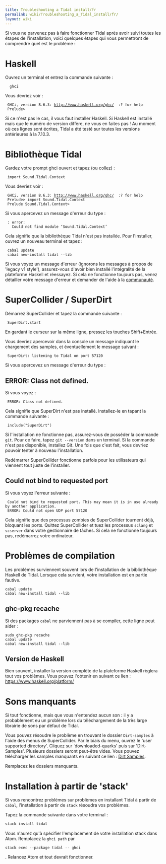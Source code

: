 ```yaml
---
title: Troubleshooting a Tidal install/fr
permalink: wiki/Troubleshooting_a_Tidal_install/fr/
layout: wiki
---
```


<langages/> Si vous ne parvenez pas à faire fonctionner Tidal après
avoir suivi toutes les étapes de l'installation, voici quelques étapes
qui vous permettront de comprendre quel est le problème :

# Haskell

Ouvrez un terminal et entrez la commande suivante :

`  ghci`

Vous devriez voir :

` GHCi, version 8.6.3: `[`http://www.haskell.org/ghc/`](http://www.haskell.org/ghc/)`  :? for help`  
` Prelude> `

Si ce n'est pas le cas, il vous faut installer Haskell. Si Haskell est
installé mais que le numéro de version diffère, ne vous en faites pas !
Au moment où ces lignes sont écrites, Tidal a été testé sur toutes les
versions antérieures à la 7.10.3.

# Bibliothèque Tidal

Gardez votre prompt ghci ouvert et tapez (ou collez) :

` import Sound.Tidal.Context`

Vous devriez voir :

` GHCi, version 8.6.3: `[`http://www.haskell.org/ghc/`](http://www.haskell.org/ghc/)`  :? for help`  
` Prelude> import Sound.Tidal.Context`  
` Prelude Sound.Tidal.Context> `

Si vous apercevez un message d'erreur du type :

` `<no location info>`: error:`  
`   Could not find module ‘Sound.Tidal.Context’`

Cela signifie que la bibliothèque Tidal n'est pas installée. Pour
l'installer, ouvrez un nouveau terminal et tapez :

` cabal update`  
` cabal new-install tidal --lib`

Si vous voyez un message d'erreur (ignorons les messages à propos de
'legacy v1 style'), assurez-vous d'avoir bien installé l'intégralité de
la plateforme Haskell et réessayez. Si cela ne fonctionne toujours pas,
venez détailler votre message d'erreur et demander de l'aide à la [
communauté](/wiki/Community "wikilink").

# SuperCollider / SuperDirt

Démarrez SuperCollider et tapez la commande suivante :

` SuperDirt.start`

En gardant le curseur sur la même ligne, pressez les touches
Shift+Entrée.

Vous devriez apercevoir dans la console un message indiquant le
chargement des samples, et éventuellement le message suivant :

` SuperDirt: listening to Tidal on port 57120`

Si vous apercevez un message d'erreur du type :

## ERROR: Class not defined.

Si vous voyez :

` ERROR: Class not defined.`

Cela signifie que SuperDirt n'est pas installé. Installez-le en tapant
la commande suivante :

` include("SuperDirt")`

Si l'installation ne fonctionne pas, assurez-vous de posséder la
commande `git`. Pour ce faire, tapez `git --version` dans un terminal.
Si la commande n'est pas disponible, installez Git. Une fois que c'est
fait, vous devriez pouvoir tenter à nouveau l'installation.

Redémarrer SuperCollider fonctionne parfois pour les utilisateurs qui
viennent tout juste de l'installer.

## Could not bind to requested port

Si vous voyez l'erreur suivante :

` Could not bind to requested port. This may mean it is in use already by another application.`  
` ERROR: Could not open UDP port 57120`

Cela signifie que des processus zombies de SuperCollider tournent déjà,
bloquant les ports. Quittez SuperCollider et tuez les processus `sclang`
et `scserver` dans votre gestionnaire de tâches. Si cela ne fonctionne
toujours pas, redémarrez votre ordinateur.

# Problèmes de compilation

Les problèmes surviennent souvent lors de l'installation de la
bibliothèque Haskell de Tidal. Lorsque cela survient, votre installation
est en partie fautive.

``` shell
cabal update
cabal new-install tidal --lib
```

## ghc-pkg recache

Si des packages `cabal` ne parviennent pas à se compiler, cette ligne
peut aider :

``` shell
sudo ghc-pkg recache
cabal update
cabal new-install tidal --lib
```

## Version de Haskell

Bien souvent, installer la version complète de la plateforme Haskell
règlera tout vos problèmes. Vous pouvez l'obtenir en suivant ce lien :
<https://www.haskell.org/platform/>

# Sons manquants

Si tout fonctionne, mais que vous n'entendez aucun son : il y a
probablement eu un problème lors du téléchargement de la très large
librairie de sons par défaut de Tidal.

Vous pouvez résoudre le problème en trouvant le dossier `Dirt-samples` à
l'aide des menus de SuperCollider. Par le biais du menu, ouvrez le 'user
supported directory'. Cliquez sur 'downloaded-quarks' puis sur
'Dirt-Samples'. Plusieurs dossiers seront peut-être vides. Vous pouvez
télécharger les samples manquants en suivant ce lien : [ Dirt
Samples](https://github.com/musikinformatik/Dirt-Samples "wikilink").

Remplacez les dossiers manquants.

# Installation à partir de 'stack'

Si vous rencontrez problèmes sur problèmes en installant Tidal à partir
de `cabal`, l'installation à partir de `stack` résoudra vos problèmes.

Tapez la commande suivante dans votre terminal :

``` bash
stack install tidal
```

Vous n'aurez qu'à spécifier l'emplacement de votre installation stack
dans Atom. Remplacez la `ghci path` par

    stack exec --package tidal -- ghci

. Relancez Atom et tout devrait fonctionner.
